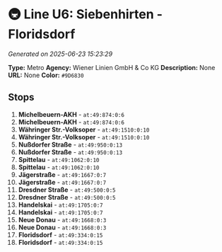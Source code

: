 # 🚇 Line U6: Siebenhirten - Floridsdorf

*Generated on 2025-06-23 15:23:29*

**Type:** Metro
**Agency:** Wiener Linien GmbH & Co KG
**Description:** None
**URL:** None
**Color:** `#9D6830`

## Stops

1. **Michelbeuern-AKH** - `at:49:874:0:6`
2. **Michelbeuern-AKH** - `at:49:874:0:6`
3. **Währinger Str.-Volksoper** - `at:49:1510:0:10`
4. **Währinger Str.-Volksoper** - `at:49:1510:0:10`
5. **Nußdorfer Straße** - `at:49:950:0:13`
6. **Nußdorfer Straße** - `at:49:950:0:13`
7. **Spittelau** - `at:49:1062:0:10`
8. **Spittelau** - `at:49:1062:0:10`
9. **Jägerstraße** - `at:49:1667:0:7`
10. **Jägerstraße** - `at:49:1667:0:7`
11. **Dresdner Straße** - `at:49:500:0:5`
12. **Dresdner Straße** - `at:49:500:0:5`
13. **Handelskai** - `at:49:1705:0:7`
14. **Handelskai** - `at:49:1705:0:7`
15. **Neue Donau** - `at:49:1668:0:3`
16. **Neue Donau** - `at:49:1668:0:3`
17. **Floridsdorf** - `at:49:334:0:15`
18. **Floridsdorf** - `at:49:334:0:15`